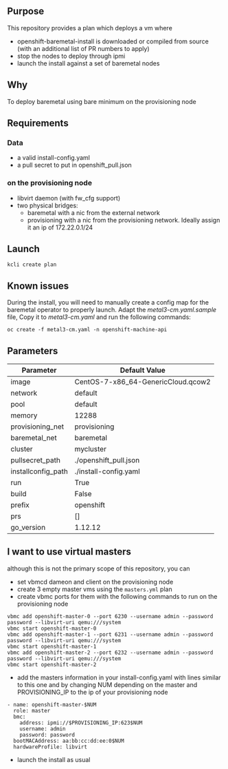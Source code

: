 ## Purpose

This repository provides a plan which deploys a vm where
- openshift-baremetal-install is downloaded or compiled from source (with an additional list of PR numbers to apply)
- stop the nodes to deploy through ipmi
- launch the install against a set of baremetal nodes

## Why

To deploy baremetal using bare minimum on the provisioning node

## Requirements

### Data

- a valid install-config.yaml 
- a pull secret to put in openshift_pull.json

### on the provisioning node

- libvirt daemon (with fw_cfg support)
- two physical bridges:
    - baremetal with a nic from the external network
    - provisioning with a nic from the provisioning network. Ideally assign it an ip of 172.22.0.1/24

## Launch

```
kcli create plan
```

## Known issues

During the install, you will need to manually create a config map for the baremetal operator to properly launch.
Adapt the *metal3-cm.yaml.sample* file, Copy it to *metal3-cm.yaml* and run the following commands:

```
oc create -f metal3-cm.yaml -n openshift-machine-api
```

## Parameters

|Parameter          |Default Value                      |
|-------------------|-----------------------------------|
|image              |CentOS-7-x86_64-GenericCloud.qcow2 |
|network            |default                            |
|pool               |default                            |
|memory             | 12288                             |
|provisioning_net   |provisioning                       |
|baremetal_net      |baremetal                          |
|cluster            |mycluster                          |
|pullsecret_path    | ./openshift_pull.json             |
|installconfig_path | ./install-config.yaml             |
|run                |True                               |
|build              |False                              |
|prefix             |openshift                          |
|prs                |[]                                 |
|go_version         |1.12.12                            |

## I want to use virtual masters

although this is not the primary scope of this repository, you can

- set vbmcd dameon and client on the provisioning node
- create 3 empty master vms using the `masters.yml` plan
- create vbmc ports for them with the following commands to run on the provisioning node
```
vbmc add openshift-master-0 --port 6230 --username admin --password password --libvirt-uri qemu:///system
vbmc start openshift-master-0
vbmc add openshift-master-1 --port 6231 --username admin --password password --libvirt-uri qemu:///system
vbmc start openshift-master-1
vbmc add openshift-master-2 --port 6232 --username admin --password password --libvirt-uri qemu:///system
vbmc start openshift-master-2
```

- add the masters information in your install-config.yaml with lines similar to this one and by changing NUM depending on the master and PROVISIONING_IP to the ip of your provisioning node

```
- name: openshift-master-$NUM
  role: master
  bmc:
    address: ipmi://$PROVISIONING_IP:623$NUM
    username: admin
    password: password
  bootMACAddress: aa:bb:cc:dd:ee:0$NUM
  hardwareProfile: libvirt
```

- launch the install as usual
